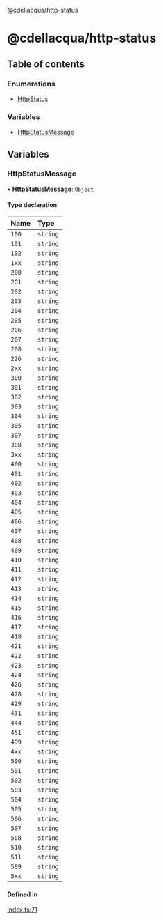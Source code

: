 @cdellacqua/http-status

# @cdellacqua/http-status

## Table of contents

### Enumerations

- [HttpStatus](enums/HttpStatus.md)

### Variables

- [HttpStatusMessage](README.md#httpstatusmessage)

## Variables

### HttpStatusMessage

• **HttpStatusMessage**: `Object`

#### Type declaration

| Name | Type |
| :------ | :------ |
| `100` | `string` |
| `101` | `string` |
| `102` | `string` |
| `1xx` | `string` |
| `200` | `string` |
| `201` | `string` |
| `202` | `string` |
| `203` | `string` |
| `204` | `string` |
| `205` | `string` |
| `206` | `string` |
| `207` | `string` |
| `208` | `string` |
| `226` | `string` |
| `2xx` | `string` |
| `300` | `string` |
| `301` | `string` |
| `302` | `string` |
| `303` | `string` |
| `304` | `string` |
| `305` | `string` |
| `307` | `string` |
| `308` | `string` |
| `3xx` | `string` |
| `400` | `string` |
| `401` | `string` |
| `402` | `string` |
| `403` | `string` |
| `404` | `string` |
| `405` | `string` |
| `406` | `string` |
| `407` | `string` |
| `408` | `string` |
| `409` | `string` |
| `410` | `string` |
| `411` | `string` |
| `412` | `string` |
| `413` | `string` |
| `414` | `string` |
| `415` | `string` |
| `416` | `string` |
| `417` | `string` |
| `418` | `string` |
| `421` | `string` |
| `422` | `string` |
| `423` | `string` |
| `424` | `string` |
| `426` | `string` |
| `428` | `string` |
| `429` | `string` |
| `431` | `string` |
| `444` | `string` |
| `451` | `string` |
| `499` | `string` |
| `4xx` | `string` |
| `500` | `string` |
| `501` | `string` |
| `502` | `string` |
| `503` | `string` |
| `504` | `string` |
| `505` | `string` |
| `506` | `string` |
| `507` | `string` |
| `508` | `string` |
| `510` | `string` |
| `511` | `string` |
| `599` | `string` |
| `5xx` | `string` |

#### Defined in

[index.ts:71](https://github.com/cdellacqua/http-status.js/blob/5888fb1/src/lib/index.ts#L71)
